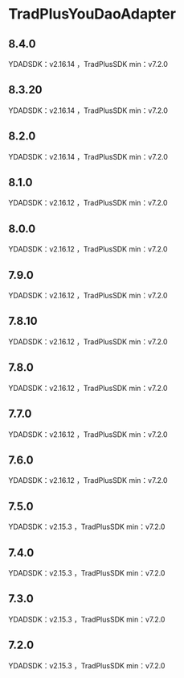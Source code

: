 # TradPlusYouDaoAdapter

## 8.4.0

YDADSDK：v2.16.14 ，TradPlusSDK min：v7.2.0

## 8.3.20

YDADSDK：v2.16.14 ，TradPlusSDK min：v7.2.0

## 8.2.0

YDADSDK：v2.16.14 ，TradPlusSDK min：v7.2.0

## 8.1.0

YDADSDK：v2.16.12 ，TradPlusSDK min：v7.2.0

## 8.0.0

YDADSDK：v2.16.12 ，TradPlusSDK min：v7.2.0

## 7.9.0

YDADSDK：v2.16.12 ，TradPlusSDK min：v7.2.0

## 7.8.10

YDADSDK：v2.16.12 ，TradPlusSDK min：v7.2.0

## 7.8.0

YDADSDK：v2.16.12 ，TradPlusSDK min：v7.2.0

## 7.7.0

YDADSDK：v2.16.12 ，TradPlusSDK min：v7.2.0

## 7.6.0

YDADSDK：v2.16.12 ，TradPlusSDK min：v7.2.0

## 7.5.0

YDADSDK：v2.15.3 ，TradPlusSDK min：v7.2.0

## 7.4.0

YDADSDK：v2.15.3 ，TradPlusSDK min：v7.2.0

## 7.3.0

YDADSDK：v2.15.3 ，TradPlusSDK min：v7.2.0

## 7.2.0

YDADSDK：v2.15.3 ，TradPlusSDK min：v7.2.0
